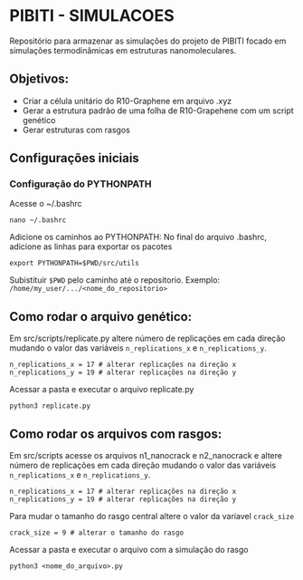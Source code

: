 # PIBITI - SIMULACOES

Repositório para armazenar as simulações do projeto de PIBITI focado em simulações termodinâmicas em estruturas nanomoleculares.

## Objetivos:

- Criar a célula unitário do R10-Graphene em arquivo .xyz
- Gerar a estrutura padrão de uma folha de R10-Grapehene com um script genético
- Gerar estruturas com rasgos

## Configurações iniciais

### Configuração do PYTHONPATH

Acesse o ~/.bashrc

```
nano ~/.bashrc
```

Adicione os caminhos ao PYTHONPATH: No final do arquivo .bashrc, adicione as linhas para exportar os pacotes

```
export PYTHONPATH=$PWD/src/utils
```

Subistituir `$PWD` pelo caminho até o repositorio. Exemplo: `/home/my_user/.../<nome_do_repositorio>`

## Como rodar o arquivo genético:

Em src/scripts/replicate.py altere número de replicações em cada direção mudando o valor das variáveis `n_replications_x` e `n_replications_y`.

```
n_replications_x = 17 # alterar replicações na direção x
n_replications_y = 19 # alterar replicações na direção y
```

Acessar a pasta e executar o arquivo replicate.py

```
python3 replicate.py
```

## Como rodar os arquivos com rasgos:

Em src/scripts acesse os arquivos n1_nanocrack e n2_nanocrack e altere número de replicações em cada direção mudando o valor das variáveis `n_replications_x` e `n_replications_y`.

```
n_replications_x = 17 # alterar replicações na direção x
n_replications_y = 19 # alterar replicações na direção y
```

Para mudar o tamanho do rasgo central altere o valor da varíavel `crack_size`

```
crack_size = 9 # alterar o tamanho do rasgo
```

Acessar a pasta e executar o arquivo com a simulação do rasgo

```
python3 <nome_do_arquivo>.py
```
